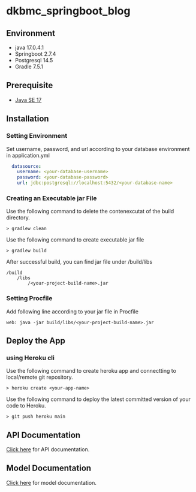 
dkbmc_springboot_blog
=============================================================================================================================================

Environment
-----------

-	java 17.0.4.1
-	Springboot 2.7.4
-	Postgresql 14.5
-   Gradle 7.5.1

Prerequisite
------------

-	[Java SE 17](https://www.oracle.com/java/technologies/javase/jdk17-archive-downloads.html)

Installation
------------

### Setting Environment

Set username, password, and url according to your database environment in application.yml

```yml
  datasource:
    username: <your-database-username>
    password: <your-database-password>
    url: jdbc:postgresql://localhost:5432/<your-database-name>
```

### Creating an Executable jar File

Use the following command to delete the contenexcutat of the build directory.

```
> gradlew clean
```

Use the following command to create executable jar file 

```
> gradlew build
```

After successful build, you can find jar file under /build/libs

```
/build
    /libs
        /<your-project-build-name>.jar
```

### Setting Procfile

Add following line according to your jar file in Procfile 

```
web: java -jar build/libs/<your-project-build-name>.jar
````

Deploy the App
------------

### using Heroku cli

Use the following command to create heroku app and connectting to local/remote git repository.

```
> heroku create <your-app-name>
```

Use the following command to deploy the latest committed version of your code to Heroku.

```
> git push heroku main
```


API Documentation
-----------------

[Click here](docs/API.md) for API documentation.

Model Documentation
-------------------

[Click here](docs/MODEL.md) for model documentation.

